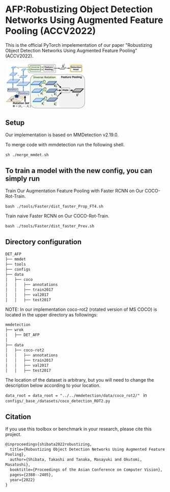 # AFP:Robustizing Object Detection Networks Using Augmented Feature Pooling (ACCV2022)
This is the official PyTorch impelementation of our paper "Robustizing Object Detection Networks Using Augmented Feature Pooling" (ACCV2022).


<img src="./imgs/cover001.png" width="50%" />

## Setup
Our implementation is based on MMDetection v2.19.0.

To merge code with mmdetection run the following shell.

`sh ./merge_mmdet.sh`

## To train a model with the new config, you can simply run
Train Our Augmentation Feature Pooling with Faster RCNN on Our COCO-Rot-Train.

`bash ./tools/Faster/dist_faster_Prop_FT4.sh`

Train naive Faster RCNN on Our COCO-Rot-Train.

`bash ./tools/Faster/dist_faster_Prev.sh`


## Directory configuration

```
DET_AFP  
├── mmdet  
├── tools  
├── configs  
├── data  
│   ├── coco  
│   │   ├── annotations  
│   │   ├── train2017  
│   │   ├── val2017  
│   │   ├── test2017  
```

NOTE: In our implementation coco-rot2 (rotated version of MS COCO) is located in the upper directory as followings:

```
mmdetection 
├── wrok  
│   ├── DET_AFP  
│
├── data  
│   ├── coco-rot2  
│   │   ├── annotations  
│   │   ├── train2017  
│   │   ├── val2017  
│   │   ├── test2017  
```

The location of the dataset is arbitrary, but you will need to change the description below according to your location.

`data_root = data_root = "../../mmdetection/data/coco_rot2/" ` in `configs/_base_/datasets/coco_detection_ROT2.py`

## Citation
If you use this toolbox or benchmark in your research, please cite this project.  
```
@inproceedings{shibata2022robustizing,  
  title={Robustizing Object Detection Networks Using Augmented Feature Pooling},  
  author={Shibata, Takashi and Tanaka, Masayuki and Okutomi, Masatoshi},  
  booktitle={Proceedings of the Asian Conference on Computer Vision},  
  pages={2388--2405},  
  year={2022}  
}
```
